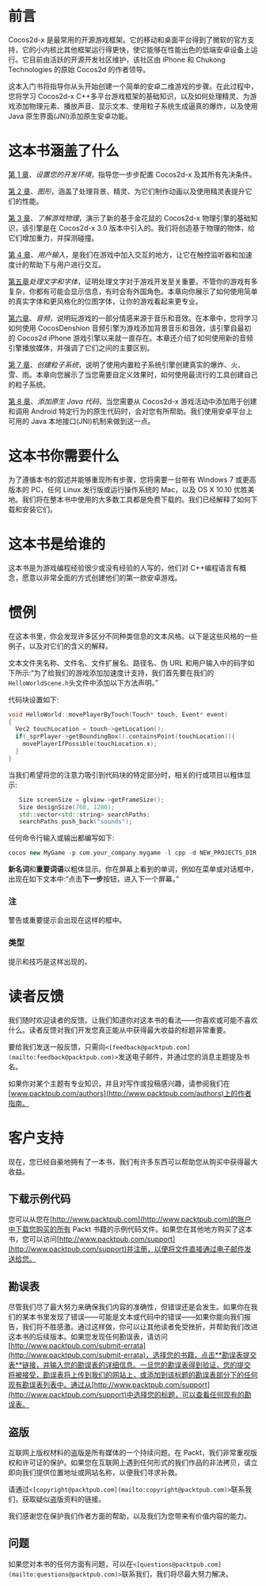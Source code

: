 # 前言

Cocos2d-x 是最常用的开源游戏框架。它的移动和桌面平台得到了微软的官方支持，它的小内核比其他框架运行得更快，使它能够在性能出色的低端安卓设备上运行。它目前由活跃的开源开发社区维护，该社区由 iPhone 和 Chukong Technologies 的原始 Cocos2d 的作者领导。

这本入门书将指导你从头开始创建一个简单的安卓二维游戏的步骤。在此过程中，您将学习 Cocos2d-x C++多平台游戏框架的基础知识，以及如何处理精灵、为游戏添加物理元素、播放声音、显示文本、使用粒子系统生成逼真的爆炸，以及使用 Java 原生界面(JNI)添加原生安卓功能。

# 这本书涵盖了什么

[第 1 章](1.html "Chapter 1. Setting Up Your Development Environment")、*设置您的开发环境*，指导您一步步配置 Cocos2d-x 及其所有先决条件。

[第 2 章](2.html "Chapter 2. Graphics")、*图形*，涵盖了处理背景、精灵、为它们制作动画以及使用精灵表提升它们的性能。

[第 3 章](3.html "Chapter 3. Understanding Game Physics")、*了解游戏物理*，演示了新的基于金花鼠的 Cocos2d-x 物理引擎的基础知识，该引擎是在 Cocos2d-x 3.0 版本中引入的。我们将创造基于物理的物体，给它们增加重力，并探测碰撞。

[第 4 章](4.html "Chapter 4. User Input")、*用户输入*，是我们在游戏中加入交互的地方，让它在触控监听器和加速度计的帮助下与用户进行交互。

[第五章](5.html "Chapter 5. Handling Text and Fonts")*处理文字和字体*，证明处理文字对于游戏开发至关重要。不管你的游戏有多复杂，你都有可能会显示信息，有时会有外国角色。本章向你展示了如何使用简单的真实字体和更风格化的位图字体，让你的游戏看起来更专业。

[第六章](6.html "Chapter 6. Audio")、*音频*，说明玩游戏的一部分情感来源于音乐和音效。在本章中，您将学习如何使用 CocosDenshion 音频引擎为游戏添加背景音乐和音效，该引擎自最初的 Cocos2d iPhone 游戏引擎以来就一直存在。本章还介绍了如何使用新的音频引擎播放媒体，并强调了它们之间的主要区别。

[第 7 章](7.html "Chapter 7. Creating Particle Systems")、*创建粒子系统*，说明了使用内置粒子系统引擎创建真实的爆炸、火、雪、雨。本章向您展示了当您需要自定义效果时，如何使用最流行的工具创建自己的粒子系统。

[第 8 章](8.html "Chapter 8. Adding Native Java Code")、*添加原生 Java 代码*，当您需要从 Cocos2d-x 游戏活动中添加用于创建和调用 Android 特定行为的原生代码时，会对您有所帮助。我们使用安卓平台上可用的 Java 本地接口(JNI)机制来做到这一点。

# 这本书你需要什么

为了遵循本书的叙述并能够重现所有步骤，您将需要一台带有 Windows 7 或更高版本的 PC，任何 Linux 发行版或运行操作系统的 Mac，以及 OS X 10.10 优胜美地。我们将在整本书中使用的大多数工具都是免费下载的。我们已经解释了如何下载和安装它们。

# 这本书是给谁的

这本书是为游戏编程经验很少或没有经验的人写的，他们对 C++编程语言有概念，愿意以非常全面的方式创建他们的第一款安卓游戏。

# 惯例

在这本书里，你会发现许多区分不同种类信息的文本风格。以下是这些风格的一些例子，以及对它们的含义的解释。

文本文件夹名称、文件名、文件扩展名、路径名、伪 URL 和用户输入中的码字如下所示:“为了给我们的游戏添加加速度计支持，我们首先要在我们的`HelloWorldScene.h`头文件中添加以下方法声明。”

代码块设置如下:

```cpp
void HelloWorld::movePlayerByTouch(Touch* touch, Event* event)
{
  Vec2 touchLocation = touch->getLocation();
  if(_sprPlayer->getBoundingBox().containsPoint(touchLocation)){
    movePlayerIfPossible(touchLocation.x);
  }
}
```

当我们希望将您的注意力吸引到代码块的特定部分时，相关的行或项目以粗体显示:

```cpp
   Size screenSize = glview->getFrameSize();
   Size designSize(768, 1280);
   std::vector<std::string> searchPaths;   
   searchPaths.push_back("sounds");

```

任何命令行输入或输出都编写如下:

```cpp
cocos new MyGame -p com.your_company.mygame -l cpp -d NEW_PROJECTS_DIR

```

**新名词**和**重要词语**以粗体显示。你在屏幕上看到的单词，例如在菜单或对话框中，出现在如下文本中:“点击**下一步**按钮，进入下一个屏幕。”

### 注

警告或重要提示会出现在这样的框中。

### 类型

提示和技巧是这样出现的。

# 读者反馈

我们随时欢迎读者的反馈。让我们知道你对这本书的看法——你喜欢或可能不喜欢什么。读者反馈对我们开发您真正能从中获得最大收益的标题非常重要。

要给我们发送一般反馈，只需向`<[feedback@packtpub.com](mailto:feedback@packtpub.com)>`发送电子邮件，并通过您的消息主题提及书名。

如果你对某个主题有专业知识，并且对写作或投稿感兴趣，请参阅我们在[www.packtpub.com/authors](http://www.packtpub.com/authors)上的作者指南。

# 客户支持

现在，您已经自豪地拥有了一本书，我们有许多东西可以帮助您从购买中获得最大收益。

## 下载示例代码

您可以从您在[http://www.packtpub.com](http://www.packtpub.com)的账户中下载您购买的所有 Packt 书籍的示例代码文件。如果您在其他地方购买了这本书，您可以访问[http://www.packtpub.com/support](http://www.packtpub.com/support)并注册，以便将文件直接通过电子邮件发送给您。

## 勘误表

尽管我们尽了最大努力来确保我们内容的准确性，但错误还是会发生。如果你在我们的某本书里发现了错误——可能是文本或代码中的错误——如果你能向我们报告，我们将不胜感激。通过这样做，你可以让其他读者免受挫折，并帮助我们改进这本书的后续版本。如果您发现任何勘误表，请访问[http://www.packtpub.com/submit-errata](http://www.packtpub.com/submit-errata)，选择您的书籍，点击**勘误表提交表**链接，并输入您的勘误表的详细信息。一旦您的勘误表得到验证，您的提交将被接受，勘误表将上传到我们的网站上，或添加到该标题的勘误表部分下的任何现有勘误表列表中。通过从[http://www.packtpub.com/support](http://www.packtpub.com/support)中选择您的标题，可以查看任何现有的勘误表。

## 盗版

互联网上版权材料的盗版是所有媒体的一个持续问题。在 Packt，我们非常重视版权和许可证的保护。如果您在互联网上遇到任何形式的我们作品的非法拷贝，请立即向我们提供位置地址或网站名称，以便我们寻求补救。

请通过`<[copyright@packtpub.com](mailto:copyright@packtpub.com)>`联系我们，获取疑似盗版资料的链接。

我们感谢您在保护我们作者方面的帮助，以及我们为您带来有价值内容的能力。

## 问题

如果您对本书的任何方面有问题，可以在`<[questions@packtpub.com](mailto:questions@packtpub.com)>`联系我们，我们将尽最大努力解决。
